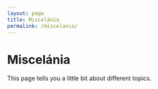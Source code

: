 ```yaml
---
layout: page
title: Miscelánia
permalink: /miscelania/
---
```


# Miscelánia

This page tells you a little bit about different topics.
